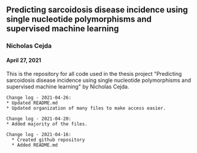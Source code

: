 ## Predicting sarcoidosis disease incidence using single nucleotide polymorphisms and supervised machine learning

### Nicholas Cejda

#### April 27, 2021


This is the repository for all code used in the thesis project "Predicting sarcoidosis disease incidence using single nucleotide polymorphisms and supervised machine learning" by Nicholas Cejda.


    Change log - 2021-04-26:
    * Updated README.md
    * Updated organization of many files to make access easier.

    Change log - 2021-04-20:
    * Added majority of the files.

    Change log - 2021-04-16: 
      * Created github repository
      * Added README.md


